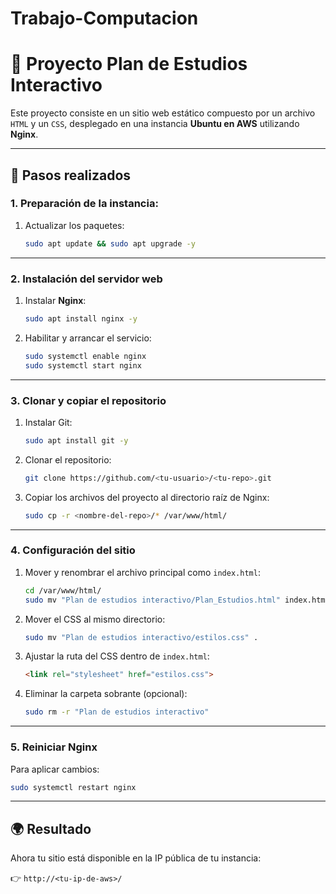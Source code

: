 # Trabajo-Computacion

# 📘 Proyecto Plan de Estudios Interactivo

Este proyecto consiste en un sitio web estático compuesto por un archivo `HTML` y un `CSS`, desplegado en una instancia **Ubuntu en AWS** utilizando **Nginx**.

---

## 🚀 Pasos realizados

### 1. Preparación de la instancia:
1. Actualizar los paquetes:
   ```bash
   sudo apt update && sudo apt upgrade -y
   ```

---

### 2. Instalación del servidor web
1. Instalar **Nginx**:
   ```bash
   sudo apt install nginx -y
   ```
2. Habilitar y arrancar el servicio:
   ```bash
   sudo systemctl enable nginx
   sudo systemctl start nginx
   ```

---

### 3. Clonar y copiar el repositorio
1. Instalar Git:
   ```bash
   sudo apt install git -y
   ```
2. Clonar el repositorio:
   ```bash
   git clone https://github.com/<tu-usuario>/<tu-repo>.git
   ```
3. Copiar los archivos del proyecto al directorio raíz de Nginx:
   ```bash
   sudo cp -r <nombre-del-repo>/* /var/www/html/
   ```

---

### 4. Configuración del sitio
1. Mover y renombrar el archivo principal como `index.html`:
   ```bash
   cd /var/www/html/
   sudo mv "Plan de estudios interactivo/Plan_Estudios.html" index.html
   ```
2. Mover el CSS al mismo directorio:
   ```bash
   sudo mv "Plan de estudios interactivo/estilos.css" .
   ```
3. Ajustar la ruta del CSS dentro de `index.html`:
   ```html
   <link rel="stylesheet" href="estilos.css">
   ```
4. Eliminar la carpeta sobrante (opcional):
   ```bash
   sudo rm -r "Plan de estudios interactivo"
   ```

---

### 5. Reiniciar Nginx
Para aplicar cambios:
```bash
sudo systemctl restart nginx
```

---

## 🌍 Resultado
Ahora tu sitio está disponible en la IP pública de tu instancia:  

👉 `http://<tu-ip-de-aws>/`

